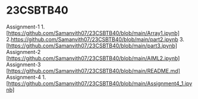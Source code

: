 # 23CSBTB40
Assignment-1
1.[https://github.com/Samanvith07/23CSBTB40/blob/main/Array1.ipynb]
2.https://github.com/Samanvith07/23CSBTB40/blob/main/part2.ipynb
3.[https://github.com/Samanvith07/23CSBTB40/blob/main/part3.ipynb]
Assignment-2
[https://github.com/Samanvith07/23CSBTB40/blob/main/AIML2.ipynb]
Assignment-3
[https://github.com/Samanvith07/23CSBTB40/blob/main/README.md]
Assignment-4
1.[https://github.com/Samanvith07/23CSBTB40/blob/main/Assignment4_1.ipynb]
